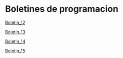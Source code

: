 # Boletines de programacion

[Boletin_12](https://github.com/jnunesvazquez/BoletinesSegundaAvaliacion/tree/master/src/com/Programacion/Boletin_12)

[Boletin_13](https://github.com/jnunesvazquez/BoletinesSegundaAvaliacion/tree/master/src/com/Programacion/Boletin_13)

[Boletin_14](https://github.com/jnunesvazquez/BoletinesSegundaAvaliacion/tree/master/src/com/Programacion/Boletin_14)

[Boletin_15](https://github.com/jnunesvazquez/BoletinesSegundaAvaliacion/tree/master/src/com/Programacion/Boletin_15)